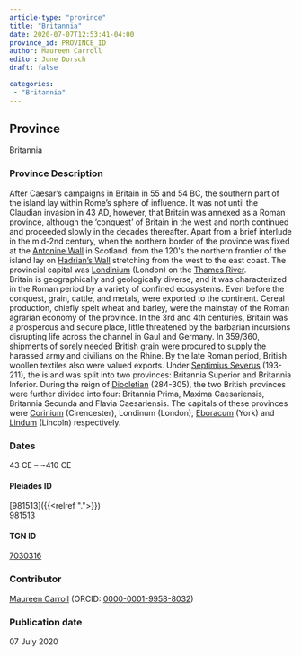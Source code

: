 ```yaml
---
article-type: "province"
title: "Britannia"
date: 2020-07-07T12:53:41-04:00
province_id: PROVINCE_ID
author: Maureen Carroll
editor: June Dorsch
draft: false

categories:
 - "Britannia"
---
```


## Province

Britannia

### Province Description

After Caesar’s campaigns in Britain in 55 and 54 BC, the southern part of the island lay within Rome’s sphere of influence. It was not until the Claudian invasion in 43 AD, however, that Britain was annexed as a Roman province, although the ‘conquest’ of Britain in the west and north continued and proceeded slowly in the decades thereafter. Apart from a brief interlude in the mid-2nd century, when the northern border of the province was fixed at the [Antonine Wall](dead_link) in Scotland, from the 120's the northern frontier of the island lay on [Hadrian’s Wall](dead_link) stretching from the west to the east coast. The provincial capital was [Londinium](dead_link) (London) on the [Thames River](dead_link).  
Britain is geographically and geologically diverse, and it was characterized in the Roman period by a variety of confined ecosystems. Even before the conquest, grain, cattle, and metals, were exported to the continent. Cereal production, chiefly spelt wheat and barley, were the mainstay of the Roman agrarian economy of the province. In the 3rd and 4th centuries, Britain was a prosperous and secure place, little threatened by the barbarian incursions disrupting life across the channel in Gaul and Germany. In 359/360, shipments of sorely needed British grain were procured to supply the harassed army and civilians on the Rhine. By the late Roman period, British woollen textiles also were valued exports. Under [Septimius Severus](dead_link) (193-211), the island was split into two provinces: Britannia Superior and Britannia Inferior. During the reign of [Diocletian](dead_link) (284-305), the two British provinces were further divided into four: Britannia Prima, Maxima Caesariensis, Britannia Secunda and Flavia Caesariensis. The capitals of these provinces were [Corinium](dead_link) (Cirencester), Londinum (London), [Eboracum](dead_link) (York) and [Lindum](dead_link) (Lincoln) respectively.

<!--### Maps-->

### Dates
43 CE – ~410 CE

<!--#### Periodo ID-->

<!-- [PERIODO_ID](https://pleiades.stoa.org/places/PLEIADES_ID) -->

#### Pleiades ID
[981513]({{<relref ".">}}) \
[981513](https://pleiades.stoa.org/places/981513)

#### TGN ID
[7030316](http://vocab.getty.edu/page/tgn/7030316)

### Contributor

[Maureen Carroll](https://www.sheffield.ac.uk/archaeology/our-people/academic-staff/maureen-carroll) (ORCID: [0000-0001-9958-8032](https://orcid.org/0000-0001-9958-8032))

### Publication date

07 July 2020

<!--### Related articles-->

<!-- Links to other related articles. Leave blank for now -->